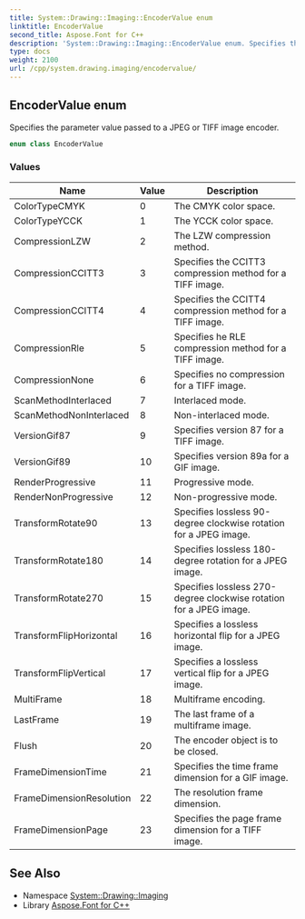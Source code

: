 ```yaml
---
title: System::Drawing::Imaging::EncoderValue enum
linktitle: EncoderValue
second_title: Aspose.Font for C++
description: 'System::Drawing::Imaging::EncoderValue enum. Specifies the parameter value passed to a JPEG or TIFF image encoder in C++.'
type: docs
weight: 2100
url: /cpp/system.drawing.imaging/encodervalue/
---
```

## EncoderValue enum


Specifies the parameter value passed to a JPEG or TIFF image encoder.

```cpp
enum class EncoderValue
```

### Values

| Name | Value | Description |
| --- | --- | --- |
| ColorTypeCMYK | 0 | The CMYK color space. |
| ColorTypeYCCK | 1 | The YCCK color space. |
| CompressionLZW | 2 | The LZW compression method. |
| CompressionCCITT3 | 3 | Specifies the CCITT3 compression method for a TIFF image. |
| CompressionCCITT4 | 4 | Specifies the CCITT4 compression method for a TIFF image. |
| CompressionRle | 5 | Specifies he RLE compression method for a TIFF image. |
| CompressionNone | 6 | Specifies no compression for a TIFF image. |
| ScanMethodInterlaced | 7 | Interlaced mode. |
| ScanMethodNonInterlaced | 8 | Non-interlaced mode. |
| VersionGif87 | 9 | Specifies version 87 for a TIFF image. |
| VersionGif89 | 10 | Specifies version 89a for a GIF image. |
| RenderProgressive | 11 | Progressive mode. |
| RenderNonProgressive | 12 | Non-progressive mode. |
| TransformRotate90 | 13 | Specifies lossless 90-degree clockwise rotation for a JPEG image. |
| TransformRotate180 | 14 | Specifies lossless 180-degree rotation for a JPEG image. |
| TransformRotate270 | 15 | Specifies lossless 270-degree clockwise rotation for a JPEG image. |
| TransformFlipHorizontal | 16 | Specifies a lossless horizontal flip for a JPEG image. |
| TransformFlipVertical | 17 | Specifies a lossless vertical flip for a JPEG image. |
| MultiFrame | 18 | Multiframe encoding. |
| LastFrame | 19 | The last frame of a multiframe image. |
| Flush | 20 | The encoder object is to be closed. |
| FrameDimensionTime | 21 | Specifies the time frame dimension for a GIF image. |
| FrameDimensionResolution | 22 | The resolution frame dimension. |
| FrameDimensionPage | 23 | Specifies the page frame dimension for a TIFF image. |

## See Also

* Namespace [System::Drawing::Imaging](../)
* Library [Aspose.Font for C++](../../)
